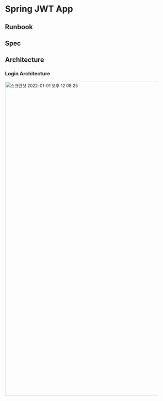# Spring JWT App

## Runbook

## Spec

## Architecture

### Login Architecture

<img width="1034" alt="스크린샷 2022-01-01 오후 12 08 25" src="https://user-images.githubusercontent.com/53357210/147843182-58404597-516c-4021-87d4-bc35dfd2a3ab.png">
